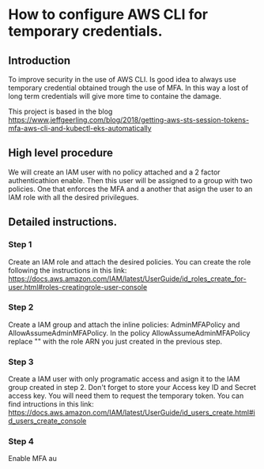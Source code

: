 # How to configure AWS CLI for temporary credentials.

## Introduction

To improve security in the use of AWS CLI. Is good idea to always use temporary credential obtained trough the use of MFA. In this way a lost of long term credentials will give more time to containe the damage.

This project is based in the blog https://www.jeffgeerling.com/blog/2018/getting-aws-sts-session-tokens-mfa-aws-cli-and-kubectl-eks-automatically

## High level procedure

We will create an IAM user with no policy attached and a 2 factor authenticathion enable. Then this user will be assigned to a group with two policies. One that enforces the MFA and a another that asign the user to an IAM role with all the desired privilegues. 

## Detailed instructions.

### Step 1
Create an IAM role and attach the desired policies. You can create the role following the instructions in this link: https://docs.aws.amazon.com/IAM/latest/UserGuide/id_roles_create_for-user.html#roles-creatingrole-user-console

### Step 2
Create a IAM group and attach the inline policies: AdminMFAPolicy and AllowAssumeAdminMFAPolicy. In the policy AllowAssumeAdminMFAPolicy replace "<role ARN>" with the role ARN you just created in the previous step.

### Step 3
Create a IAM user with only programatic access and asign it to the IAM group created in step 2. Don't forget to store your Access key ID and Secret access key. You will need them to request the temporary token. 
You can find intructions in this link: https://docs.aws.amazon.com/IAM/latest/UserGuide/id_users_create.html#id_users_create_console

### Step 4
Enable MFA au
